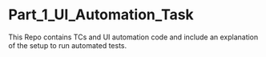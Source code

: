# Part_1_UI_Automation_Task
This Repo contains TCs and UI automation code and include an explanation of the setup to run automated tests.
